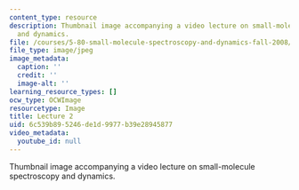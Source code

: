 ```yaml
---
content_type: resource
description: Thumbnail image accompanying a video lecture on small-molecule spectroscopy
  and dynamics.
file: /courses/5-80-small-molecule-spectroscopy-and-dynamics-fall-2008/6c539b895246de1d9977b39e28945877_mit5_80f08lec2_th.jpg
file_type: image/jpeg
image_metadata:
  caption: ''
  credit: ''
  image-alt: ''
learning_resource_types: []
ocw_type: OCWImage
resourcetype: Image
title: Lecture 2
uid: 6c539b89-5246-de1d-9977-b39e28945877
video_metadata:
  youtube_id: null
---
```

Thumbnail image accompanying a video lecture on small-molecule spectroscopy and dynamics.

